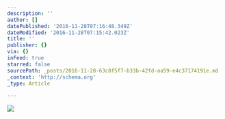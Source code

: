```yaml
---
description: ''
author: []
datePublished: '2016-11-28T07:16:48.349Z'
dateModified: '2016-11-28T07:15:42.023Z'
title: ''
publisher: {}
via: {}
inFeed: true
starred: false
sourcePath: _posts/2016-11-28-63c8f5f7-b33b-42fd-aa59-e4c37174191e.md
_context: 'http://schema.org'
_type: Article

---
```

![](https://the-grid-user-content.s3-us-west-2.amazonaws.com/cab143e3-5bae-4b87-b994-68ecc11761df.jpg)